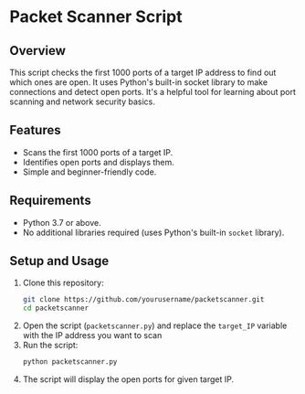 # Packet Scanner Script

## **Overview**
This script checks the first 1000 ports of a target IP address to find out which ones are open. It uses Python's built-in socket library to make connections and detect open ports. It's a helpful tool for learning about port scanning and network security basics.

## **Features**
- Scans the first 1000 ports of a target IP.
- Identifies open ports and displays them.
- Simple and beginner-friendly code.

## **Requirements**
- Python 3.7 or above.
- No additional libraries required (uses Python's built-in `socket` library).

## **Setup and Usage**
1. Clone this repository:
   ```bash
   git clone https://github.com/yourusername/packetscanner.git
   cd packetscanner
2. Open the script (`packetscanner.py`) and replace the `target_IP` variable with the IP address you want to scan
3. Run the script:
   ```bash
   python packetscanner.py
4. The script will display the open ports for given target IP.
